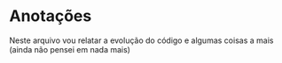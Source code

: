 # Anotações

Neste arquivo vou relatar a evolução do código e algumas coisas a mais (ainda não pensei em nada mais)